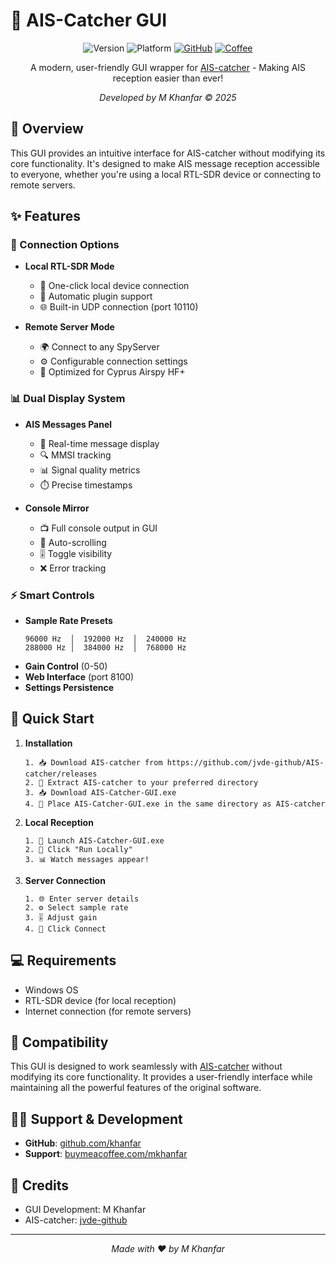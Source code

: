 # 🚢 AIS-Catcher GUI

<div align="center">

![Version](https://img.shields.io/badge/version-1.0-blue.svg?cacheSeconds=2592000)
![Platform](https://img.shields.io/badge/platform-Windows-lightgrey)
[![GitHub](https://img.shields.io/badge/GitHub-khanfar-black?logo=github)](https://github.com/khanfar)
[![Coffee](https://img.shields.io/badge/Support-Buy%20Me%20A%20Coffee-orange.svg)](https://buymeacoffee.com/mkhanfar)

A modern, user-friendly GUI wrapper for [AIS-catcher](https://github.com/jvde-github/AIS-catcher) - Making AIS reception easier than ever!

*Developed by M Khanfar © 2025*

</div>

## 🌟 Overview

This GUI provides an intuitive interface for AIS-catcher without modifying its core functionality. It's designed to make AIS message reception accessible to everyone, whether you're using a local RTL-SDR device or connecting to remote servers.

## ✨ Features

### 🔌 Connection Options
- **Local RTL-SDR Mode**
  - 🚀 One-click local device connection
  - 📡 Automatic plugin support
  - 🌐 Built-in UDP connection (port 10110)

- **Remote Server Mode**
  - 🌍 Connect to any SpyServer
  - ⚙️ Configurable connection settings
  - 🎯 Optimized for Cyprus Airspy HF+

### 📊 Dual Display System
- **AIS Messages Panel**
  - 📝 Real-time message display
  - 🔍 MMSI tracking
  - 📊 Signal quality metrics
  - ⏱️ Precise timestamps

- **Console Mirror**
  - 📺 Full console output in GUI
  - 🔄 Auto-scrolling
  - 🎚️ Toggle visibility
  - ❌ Error tracking

### ⚡ Smart Controls
- **Sample Rate Presets**
  ```
  96000 Hz  │  192000 Hz  │  240000 Hz
  288000 Hz │  384000 Hz  │  768000 Hz
  ```
- **Gain Control** (0-50)
- **Web Interface** (port 8100)
- **Settings Persistence**

## 🚀 Quick Start

1. **Installation**
   ```
   1. 📥 Download AIS-catcher from https://github.com/jvde-github/AIS-catcher/releases
   2. 📂 Extract AIS-catcher to your preferred directory
   3. 📥 Download AIS-Catcher-GUI.exe
   4. 📁 Place AIS-Catcher-GUI.exe in the same directory as AIS-catcher
   ```

2. **Local Reception**
   ```
   1. 🎯 Launch AIS-Catcher-GUI.exe
   2. 📡 Click "Run Locally"
   3. 📊 Watch messages appear!
   ```

3. **Server Connection**
   ```
   1. 🌐 Enter server details
   2. ⚙️ Select sample rate
   3. 🎚️ Adjust gain
   4. 🔌 Click Connect
   ```

## 💻 Requirements

- Windows OS
- RTL-SDR device (for local reception)
- Internet connection (for remote servers)

## 🤝 Compatibility

This GUI is designed to work seamlessly with [AIS-catcher](https://github.com/jvde-github/AIS-catcher) without modifying its core functionality. It provides a user-friendly interface while maintaining all the powerful features of the original software.

## 👨‍💻 Support & Development

- **GitHub**: [github.com/khanfar](https://github.com/khanfar)
- **Support**: [buymeacoffee.com/mkhanfar](https://buymeacoffee.com/mkhanfar)

## 📜 Credits

- GUI Development: M Khanfar
- AIS-catcher: [jvde-github](https://github.com/jvde-github/AIS-catcher)

---

<div align="center">

*Made with ❤️ by M Khanfar*

</div>

